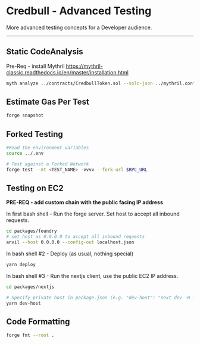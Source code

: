 # Credbull - Advanced Testing

More advanced testing concepts for a Developer audience.

---
## Static CodeAnalysis
Pre-Req - install Mythril https://mythril-classic.readthedocs.io/en/master/installation.html
```bash
myth analyze ../contracts/CredbullToken.sol --solc-json ../mythril.config.json --execution-timeout 60
```

## Estimate Gas Per Test
```bash
forge snapshot
```

## Forked Testing
```bash
#Read the environment variables
source ../.env

# Test against a Forked Network
forge test --mt <TEST_NAME> -vvvv --fork-url $RPC_URL
```

## Testing on EC2
**PRE-REQ - add custom chain with the public facing IP address**

In first bash shell - Run the forge server.  Set host to accept all inbound requests.
```bash
cd packages/foundry
# set host as 0.0.0.0 to accept all inbound requests
anvil --host 0.0.0.0 --config-out localhost.json
```
In bash shell #2 - Deploy (as usual, nothing special)
```bash
yarn deploy
```
In bash shell #3 - Run the nextjs client, use the public EC2 IP address.
```bash
cd packages/nextjs

# Specify private host in package.json (e.g. "dev-host": "next dev -H 172.31.90.83",)
yarn dev-host
```


## Code Formatting
```bash
forge fmt --root .
```

